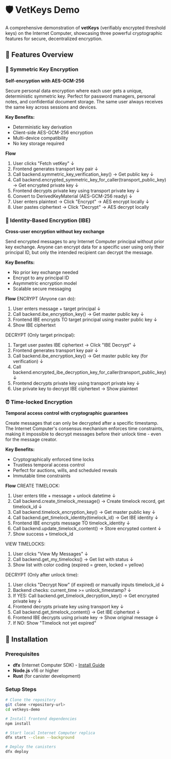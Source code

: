 # 🛡️ VetKeys Demo

A comprehensive demonstration of **vetKeys** (verifiably encrypted threshold keys) on the Internet Computer, showcasing three powerful cryptographic features for secure, decentralized encryption.

## 🌟 Features Overview

### 🔑 Symmetric Key Encryption
**Self-encryption with AES-GCM-256**

Secure personal data encryption where each user gets a unique, deterministic symmetric key. Perfect for password managers, personal notes, and confidential document storage. The same user always receives the same key across sessions and devices.

**Key Benefits:**
- Deterministic key derivation
- Client-side AES-GCM-256 encryption
- Multi-device compatibility
- No key storage required

**Flow**
1. User clicks "Fetch vetKey" ↓
2. Frontend generates transport key pair ↓
3. Call backend.symmetric_key_verification_key() → Get public key ↓
4. Call backend.encrypted_symmetric_key_for_caller(transport_public_key) → Get encrypted private key ↓
5. Frontend decrypts private key using transport private key ↓
6. Convert to DerivedKeyMaterial (AES-GCM-256 ready) ↓
7. User enters plaintext → Click "Encrypt" → AES encrypt locally ↓
8. User pastes ciphertext → Click "Decrypt" → AES decrypt locally


### 👥 Identity-Based Encryption (IBE)
**Cross-user encryption without key exchange**

Send encrypted messages to any Internet Computer principal without prior key exchange. Anyone can encrypt data for a specific user using only their principal ID, but only the intended recipient can decrypt the message.

**Key Benefits:**
- No prior key exchange needed
- Encrypt to any principal ID
- Asymmetric encryption model
- Scalable secure messaging

**Flow**
ENCRYPT (Anyone can do):
1. User enters message + target principal ↓
2. Call backend.ibe_encryption_key() → Get master public key ↓
3. Frontend IBE encrypts TO target principal using master public key ↓
4. Show IBE ciphertext

DECRYPT (Only target principal):
1. Target user pastes IBE ciphertext → Click "IBE Decrypt" ↓
2. Frontend generates transport key pair ↓
3. Call backend.ibe_encryption_key() → Get master public key (for verification) ↓
4. Call backend.encrypted_ibe_decryption_key_for_caller(transport_public_key) ↓
5. Frontend decrypts private key using transport private key ↓
6. Use private key to decrypt IBE ciphertext → Show plaintext

### ⏰ Time-locked Encryption
**Temporal access control with cryptographic guarantees**

Create messages that can only be decrypted after a specific timestamp. The Internet Computer's consensus mechanism enforces time constraints, making it impossible to decrypt messages before their unlock time - even for the message creator.

**Key Benefits:**
- Cryptographically enforced time locks
- Trustless temporal access control
- Perfect for auctions, wills, and scheduled reveals
- Immutable time constraints

**Flow**
CREATE TIMELOCK:
1. User enters title + message + unlock datetime ↓
2. Call backend.create_timelock_message() → Create timelock record, get timelock_id ↓
3. Call backend.timelock_encryption_key() → Get master public key ↓
4. Call backend.get_timelock_identity(timelock_id) → Get IBE identity ↓
5. Frontend IBE encrypts message TO timelock_identity ↓
6. Call backend.update_timelock_content() → Store encrypted content ↓
7. Show success + timelock_id

VIEW TIMELOCKS:
1. User clicks "View My Messages" ↓
2. Call backend.get_my_timelocks() → Get list with status ↓
3. Show list with color coding (expired = green, locked = yellow)

DECRYPT (Only after unlock time):
1. User clicks "Decrypt Now" (if expired) or manually inputs timelock_id ↓
2. Backend checks: current_time >= unlock_timestamp? ↓
3. If YES: Call backend.get_timelock_decryption_key() → Get encrypted private key ↓
4. Frontend decrypts private key using transport key ↓
5. Call backend.get_timelock_content() → Get IBE ciphertext ↓
6. Frontend IBE decrypts using private key → Show original message ↓
7. If NO: Show "Timelock not yet expired"

## 🚀 Installation

### Prerequisites
- **dfx** (Internet Computer SDK) - [Install Guide](https://internetcomputer.org/docs/current/developer-docs/setup/install/)
- **Node.js** v16 or higher
- **Rust** (for canister development)

### Setup Steps
```bash
# Clone the repository
git clone <repository-url>
cd vetkeys-demo

# Install frontend dependencies
npm install

# Start local Internet Computer replica
dfx start --clean --background

# Deploy the canisters
dfx deploy

